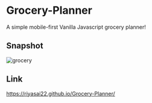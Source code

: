 # Grocery-Planner
A simple mobile-first Vanilla Javascript grocery planner!

## Snapshot

![grocery](https://user-images.githubusercontent.com/80235375/136383534-268928e8-6980-42fd-93f9-25b01badc216.png)

## Link
https://riyasai22.github.io/Grocery-Planner/

